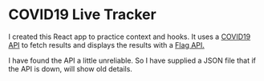 # COVID19 Live Tracker

I created this React app to practice context and hooks. It uses a [COVID19 API](https://covid19api.com/) to fetch results and displays the results with a [Flag API.](https://www.countryflags.io/)

I have found the API a little unreliable. So I have supplied a JSON file that if the API is down, will show old details. 
